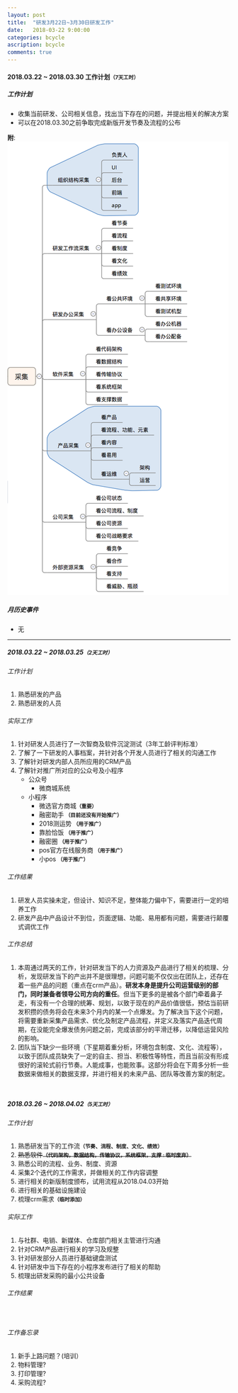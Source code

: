 ```yaml
---
layout: post
title:  "研发3月22日~3月30日研发工作"
date:   2018-03-22 9:00:00
categories: bcycle
ascription: bcycle
comments: true
---
```


[collect_information]: /resource/20180322/collect_information.png "收集内容大纲"

#### 2018.03.22 ~ 2018.03.30 工作计划<small>**（7天工时）**</small>

##### 工作计划
* 收集当前研发、公司相关信息，找出当下存在的问题，并提出相关的解决方案
* 可以在2018.03.30之前争取完成新版开发节奏及流程的公布

**附**:
![收集内容大纲][collect_information]

##### 月历史事件
* 无

----


##### 2018.03.22 ~ 2018.03.25<small>**（2天工时）**</small>

###### 工作计划
1. 熟悉研发的产品
2. 熟悉研发的人员

###### 实际工作
1. 针对研发人员进行了一次智商及软件沉淀测试（3年工龄评判标准）
2. 了解了一下研发的人事档案，并针对各个开发人员进行了相关的沟通工作
3. 了解针对研发内部人员所应用的CRM产品
4. 了解针对推广所对应的公众号及小程序
	* 公众号
		* 微商城系统
	* 小程序
		* 微选官方商城<small>**（重要）**</small>
		* 融密助手<small> **（目前还没有开始推广）**</small>
		* 2018测运势<small> **（用于推广）**</small>
		* 靠脸恰饭<small> **（用于推广）**</small>
		* 融密圈<small> **（用于推广）**</small>
		* pos官方在线服务商<small> **（用于推广）**</small>
		* 小pos<small> **（用于推广）**</small>

###### 工作结果
1. 研发人员实操未定，但设计、知识不足，整体能力偏中下，需要进行一定的培养工作
2. 研发产品中产品设计不到位，页面逻辑、功能、易用都有问题，需要进行颠覆式调优工作 

###### 工作总结
1. 本周通过两天的工作，针对研发当下的人力资源及产品进行了相关的梳理、分析，发现研发当下的产出并不是很理想，问题可能不仅仅出在团队上，还存在着一些产品的问题（重点在crm产品）。**研发本身是提升公司运营级别的部门，同时兼备者领导公司方向的重任**。但当下更多的是被各个部门牵着鼻子走，有没有一个合理的统筹、规划，以致于现在的产品价值很低，预估当前研发积攒的债务将会在未来3个月内的某一个点爆发。为了解决当下这个问题，将需要重新采集产品需求、优化及制定产品流程，并定义及落实产品迭代周期，在没能完全爆发债务问题之前，完成该部分的平滑迁移，以降低运营风险的影响。
2. 团队当下缺少一些环境（下星期着重分析，环境包含制度、文化、流程等），以致于团队成员缺失了一定的自主、担当、积极性等特性，而且当前没有形成很好的滚轮式前行节奏。人能成事，也能败事。这部分将会在下周多分析一些数据来做相关的数据支撑，并进行相关的未来产品、团队等改善方案的制定。



<br/>

##### 2018.03.26 ~ 2018.04.02<small>**（5天工时）**</small>

###### 工作计划
1. 熟悉研发当下的工作流<small>**（节奏、流程、制度、文化、绩效）**</small>
2. <del>熟悉软件<small>**（代码架构，数据结构，传输协议，系统框架，支撑 : 临时废弃）**</small></del>
3. 熟悉公司的流程、业务、制度、资源
4. 采集2个迭代的工作需求，并做相关的工作内容调整
5. 进行相关的新版制度颁布，试用流程从2018.04.03开始
6. 进行相关的基础设施建设
7. 梳理crm需求<small>**（临时添加）**</small>

###### 实际工作
1. 与社群、电销、新媒体、仓库部门相关主管进行沟通
2. 针对CRM产品进行相关的学习及规整
3. 针对研发部分人员进行基础键盘测试
4. 针对研发中当下存在的小程序发布进行了相关的帮助
5. 梳理出研发采购的最小公共设备

###### 工作结果



<br/>

###### 工作备忘录
1. 新手上路问题？(培训）
2. 物料管理?
3. 打印管理?
4. 采购流程?
